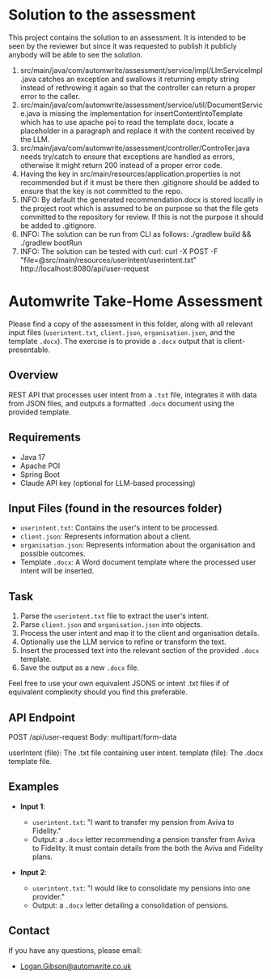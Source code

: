 # Solution to the assessment
This project contains the solution to an assessment. It is intended to be seen by the reviewer but since it was requested to publish it publicly anybody will be able to see the solution.

1. src/main/java/com/automwrite/assessment/service/impl/LlmServiceImpl.java catches an exception and swallows it returning empty string instead of rethrowing it again so that the controller can return a proper error to the caller.
2. src/main/java/com/automwrite/assessment/service/util/DocumentService.java is missing the implementation for insertContentIntoTemplate which has to use apache poi to read the template docx, locate a placeholder in a paragraph and replace it with the content received by the LLM.
3. src/main/java/com/automwrite/assessment/controller/Controller.java needs try/catch to ensure that exceptions are handled as errors, otherwise it might return 200 instead of a proper error code.
4. Having the key in src/main/resources/application.properties is not recommended but if it must be there then .gitignore should be added to ensure that the key is not committed to the repo.              
5. INFO: By default the generated recommendation.docx is stored locally in the project root which is assumed to be on purpose so that the file gets committed to the repository for review. If this is not the purpose it should be added to .gitignore.
6. INFO: The solution can be run from CLI as follows:
./gradlew build && ./gradlew bootRun
8. INFO: The solution can be tested with curl:
curl -X POST -F "file=@src/main/resources/userintent/userintent.txt" http://localhost:8080/api/user-request

# Automwrite Take-Home Assessment

Please find a copy of the assessment in this folder, along with all relevant input files (`userintent.txt`, `client.json`, `organisation.json`, and the template `.docx`). The exercise is to provide a `.docx` output that is client-presentable.

## Overview
REST API that processes user intent from a `.txt` file, integrates it with data from JSON files, and outputs a formatted `.docx` document using the provided template.

## Requirements
- Java 17
- Apache POI
- Spring Boot
- Claude API key (optional for LLM-based processing)

## Input Files (found in the resources folder)
- `userintent.txt`: Contains the user's intent to be processed.
- `client.json`: Represents information about a client.
- `organisation.json`: Represents information about the organisation and possible outcomes.
- Template `.docx`: A Word document template where the processed user intent will be inserted.

## Task
1. Parse the `userintent.txt` file to extract the user's intent.
2. Parse `client.json` and `organisation.json` into objects.
3. Process the user intent and map it to the client and organisation details.
4. Optionally use the LLM service to refine or transform the text.
5. Insert the processed text into the relevant section of the provided `.docx` template.
6. Save the output as a new `.docx` file.

Feel free to use your own equivalent JSONS or intent .txt files if of equivalent complexity should you find this preferable. 

## API Endpoint

POST /api/user-request Body: multipart/form-data

userIntent (file): The .txt file containing user intent.
template (file): The .docx template file.


## Examples
- **Input 1**:
  - `userintent.txt`: "I want to transfer my pension from Aviva to Fidelity."
  - Output: a `.docx` letter recommending a pension transfer from Aviva to Fidelity. It must contain details from the both the Aviva and Fidelity plans.

- **Input 2**:
  - `userintent.txt`: "I would like to consolidate my pensions into one provider."
  - Output: a `.docx` letter detailing a consolidation of pensions.

## Contact
If you have any questions, please email:
- Logan.Gibson@automwrite.co.uk
